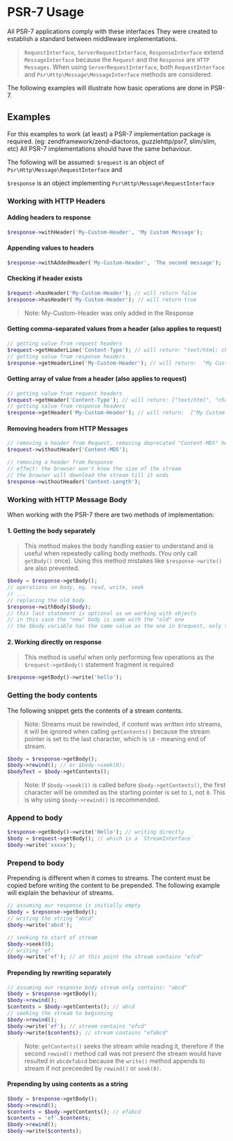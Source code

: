 # PSR-7 Usage

All PSR-7 applications comply with these interfaces
They were created to establish a standard between middleware implementations.

> `RequestInterface`, `ServerRequestInterface`, `ResponseInterface` extend `MessageInterface`  because the `Request` and the `Response` are `HTTP Messages`.
> When using `ServerRequestInterface`, both `RequestInterface` and `Psr\Http\Message\MessageInterface` methods are considered.

The following examples will illustrate how basic operations are done in PSR-7.

## Examples

For this examples to work (at least) a PSR-7 implementation package is required. (eg: zendframework/zend-diactoros, guzzlehttp/psr7, slim/slim, etc)
All PSR-7 implementations should have the same behaviour.

The following will be assumed:
`$request` is an object of `Psr\Http\Message\RequestInterface` and

`$response` is an object implementing `Psr\Http\Message\RequestInterface`

### Working with HTTP Headers

#### Adding headers to response

```php
$response->withHeader('My-Custom-Header', 'My Custom Message');
```

#### Appending values to headers

```php
$response->withAddedHeader('My-Custom-Header', 'The second message');
```

#### Checking if header exists

```php
$request->hasHeader('My-Custom-Header'); // will return false
$response->hasHeader('My-Custom-Header'); // will return true
```

> Note: My-Custom-Header was only added in the Response

#### Getting comma-separated values from a header (also applies to request)

```php
// getting value from request headers
$request->getHeaderLine('Content-Type'); // will return: "text/html; charset=UTF-8"
// getting value from response headers
$response->getHeaderLine('My-Custom-Header'); // will return:  "My Custom Message; The second message"
```

#### Getting array of value from a header (also applies to request)

```php
// getting value from request headers
$request->getHeader('Content-Type'); // will return: ["text/html", "charset=UTF-8"]
// getting value from response headers
$response->getHeader('My-Custom-Header'); // will return:  ["My Custom Message",  "The second message"]
```

#### Removing headers from HTTP Messages

```php
// removing a header from Request, removing deprecated "Content-MD5" header
$request->withoutHeader('Content-MD5'); 

// removing a header from Response
// effect: the browser won't know the size of the stream
// the browser will download the stream till it ends
$response->withoutHeader('Content-Length');
```

### Working with HTTP Message Body

When working with the PSR-7 there are two methods of implementation:

#### 1. Getting the body separately

> This method makes the body handling easier to understand and is useful when repeatedly calling body methods. (You only call `getBody()` once). Using this method mistakes like `$response->write()` are also prevented.

```php
$body = $response->getBody();
// operations on body, eg. read, write, seek
// ...
// replacing the old body
$response->withBody($body); 
// this last statement is optional as we working with objects
// in this case the "new" body is same with the "old" one
// the $body variable has the same value as the one in $request, only the reference is passed
```

#### 2. Working directly on response

> This method is useful when only performing few operations as the `$request->getBody()` statement fragment is required

```php
$response->getBody()->write('hello');
```

### Getting the body contents

The following snippet gets the contents of a stream contents.
> Note: Streams must be rewinded, if content was written into streams, it will be ignored when calling `getContents()` because the stream pointer is set to the last character, which is `\0` - meaning end of stream.

```php
$body = $response->getBody();
$body->rewind(); // or $body->seek(0);
$bodyText = $body->getContents();
```

> Note: If `$body->seek(1)` is called before `$body->getContents()`, the first character will be ommited as the starting pointer is set to `1`, not `0`. This is why using `$body->rewind()` is recommended.

### Append to body

```php
$response->getBody()->write('Hello'); // writing directly
$body = $request->getBody(); // which is a `StreamInterface`
$body->write('xxxxx');
```

### Prepend to body

Prepending is different when it comes to streams. The content must be copied before writing the content to be prepended.
The following example will explain the behaviour of streams.

```php
// assuming our response is initially empty
$body = $repsonse->getBody();
// writing the string "abcd"
$body->write('abcd');

// seeking to start of stream
$body->seek(0);
// writing 'ef'
$body->write('ef'); // at this point the stream contains "efcd"
```

#### Prepending by rewriting separately

```php
// assuming our response body stream only contains: "abcd"
$body = $response->getBody();
$body->rewind();
$contents = $body->getContents(); // abcd
// seeking the stream to beginning
$body->rewind();
$body->write('ef'); // stream contains "efcd"
$body->write($contents); // stream contains "efabcd"
```

> Note: `getContents()` seeks the stream while reading it, therefore if the second `rewind()` method call was not present the stream would have resulted in `abcdefabcd` because the `write()` method appends to stream if not preceeded by `rewind()` or `seek(0)`.

#### Prepending by using contents as a string

```php
$body = $response->getBody();
$body->rewind();
$contents = $body->getContents(); // efabcd
$contents = 'ef'.$contents;
$body->rewind();
$body->write($contents);
```
